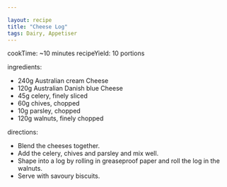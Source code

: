 ```yaml
---

layout: recipe
title: "Cheese Log"
tags: Dairy, Appetiser
---
```


cookTime: ~10 minutes
recipeYield: 10 portions

ingredients:
- 240g Australian cream Cheese
- 120g Australian Danish blue Cheese
- 45g celery, finely sliced
- 60g chives, chopped
- 10g parsley, chopped
- 120g walnuts, finely chopped

directions:
- Blend the cheeses together.
- Add the celery, chives and parsley and mix well.
- Shape into a log by rolling in greaseproof paper and roll the log in the walnuts.
- Serve with savoury biscuits.
